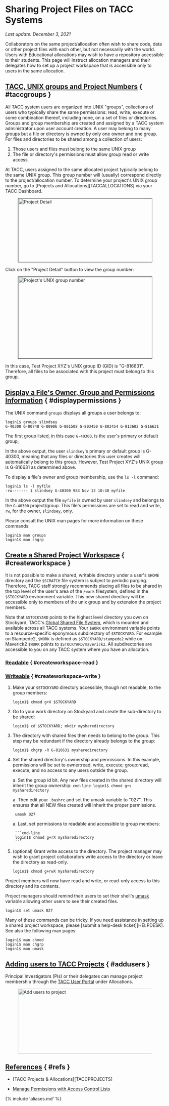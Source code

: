 # Sharing Project Files on TACC Systems
*Last update: December 3, 2021* 


Collaborators on the same project/allocation often wish to share code, data or other project files with each other, but not necessarily with the world. Users with Educational allocations may wish to have a repository accessible to their students. This page will instruct allocation managers and their delegates how to set up a project workspace that is accessible only to users in the same allocation. 

## [TACC, UNIX groups and Project Numbers](#taccgroups) { #taccgroups }

All TACC system users are organized into UNIX "groups", collections of users who typically share the same permissions: read, write, execute or some combination thereof, including none, on a set of files or directories. Groups and group membership are created and assigned by a TACC system administrator upon user account creation. A user may belong to many groups but a file or directory is owned by only one owner and one group. For files and directories to be shared among a collection of users: 

1. Those users and files must belong to the same UNIX group
2. The file or directory's permissions must allow group read or write access

At TACC, users assigned to the same allocated project typically belong to the same UNIX group. This group number will (usually) correspond directly to the project/allocation number. To determine your project's UNIX group number, go to [Projects and Allocations][TACCALLOCATIONS] via your TACC Dashboard.

<figure id="figure1">
<img alt="Project Detail" border="1" src="../../imgs/tutorials/sharingfiles-1.png" style="width: 600px; height: 201px;" />
<figcaption></figcaption></figure>

Click on the "Project Detail" button to view the group number:

<figure id="figure2">
<img alt="Project's UNIX group number" border="1" src="../../imgs/tutorials/sharingfiles-1.png" style="width: 600px; height: 258px;" />
<figcaption></figcaption></figure>

In this case, Test Project XYZ's UNIX group ID (GID) is "G-816631". Therefore, all files to be associated with this project must belong to this group.

## [Display a File's Owner, Group and Permissions Information](#displaypermissions) { #displaypermissions }

The UNIX command `groups` displays all groups a user belongs to:

```cmd-line
login1$ groups slindsey
G-40300 G-80748 G-80906 G-801508 G-803450 G-803454 G-813602 G-816631
```

The first group listed, in this case `G-40300`, is the user's primary or default group, 

In the above output, the user `slindsey`'s primary or default group is G-40300, meaning that any files or directories this user creates will automatically belong to this group. However, Test Project XYZ's UNIX group is G-816631 as determined above.  

<!-- The user must therefore switch groups from their default group, G-40300, to the project's group, G-816631, via the UNIX `newgrp` command. <pre>login1$ <b>newgrp G-816631</b>

Now all files created by this user will belong to the project's group. Note that this command does not change the group or permissions of any files that have already been created. If the user's default group matches the project's group, then this step is not necessary.-->

To display a file's owner and group membership, use the `ls -l` command:

```cmd-line
login1$ ls -l myfile
-rw------- 1 slindsey G-40300 983 Nov 13 10:40 myfile
``` 

In the above output the file `myfile` is owned by user `slindsey` and belongs to the `G-40300` project/group. This file's permissions are set to read and write, `rw`, for the owner, `slindsey`, only.

Please consult the UNIX man pages for more information on these commands:

```cmd-line
login1$ man groups
login1$ man chgrp
```

## [Create a Shared Project Workspace](#createworkspace) { #createworkspace }

It is not possible to make a shared, writable directory under a user's `$HOME` directory and the `$SCRATCH` file system is subject to periodic purging. Therefore, TACC staff strongly recommends placing all files to be shared in the top level of the user's area of the `/work` filesystem, defined in the `$STOCKYARD` environment variable. This new shared directory will be accessible only to members of the unix group and by extension the project members.

Note that `$STOCKYARD` points to the highest level directory you own on Stockyard, TACC's [Global Shared File System](https://www.tacc.utexas.edu/systems/stockyard), which is mounted and available across all TACC systems. Your `$WORK` environment variable points to a resource-specific eponymous subdirectory of `$STOCKYARD`. For example on Stampede2, `$WORK` is defined as `$STOCKYARD/stampede2` while on Maverick2 `$WORK` points to `$STOCKYARD/maverick2`. All subdirectories are accessible to you on any TACC system where you have an allocation.

### [Readable](#createworkspace-read) { #createworkspace-read }

### [Writeable](#createworkspace-write) { #createworkspace-write }


1. Make your `$STOCKYARD` directory accessible, though not readable, to the group members:  
	```cmd-line
	login1$ chmod g+X $STOCKYARD
	```

1. Go to your work directory on Stockyard and create the sub-directory to be shared:
	```cmd-line
	login1$ cd $STOCKYARD; mkdir mysharedirectory
	```

	<!-- // insert permissions and gid stuff here -->

1. The directory with shared files then needs to belong to the group. This step may be redundant if the directory already belongs to the group:
	```cmd-line
	login1$ chgrp -R G-816631 mysharedirectory
	```

1. Set the shared directory's ownership and permissions. In this example, permissions will be set to owner:read, write, execute; group:read, execute, and no access to any users outside the group.  

	a. Set the group id bit. Any new files created in the shared directory will inherit the group ownership:
		```cmd-line
		login1$ chmod g+s mysharedirectory
		```

	a. Then edit your `.bashrc` and set the umask variable to "027". This ensures that all NEW files created will inherit the proper permissions.

		umask 027
	
	a. Last, set permissions to readable and accessible to group members:

		```cmd-line
		login1$ chmod g+rX mysharedirectory
		```

1. (optional) Grant write access to the directory. The project manager may wish to grant project collaborators write access to the directory or leave the directory as read-only.
	```cmd-line
	login1$ chmod g+rwX mysharedirectory
	```

Project members will now have read and write, or read-only access to this directory and its contents. 

Project managers should remind their users to set their shell's [umask](http://en.wikipedia.org/wiki/Umask) variable allowing other users to see their created files.  

```cmd-line
login1$ set umask 027
```

Many of these commands can be tricky. If you need assistance in setting up a shared project workspace, please [submit a help-desk ticket][HELPDESK]. See also the following man pages:

```cmd-line
login1$ man chmod
login1$ man chgrp
login1$ man umask
```

## [Adding users to TACC Projects](#addusers) { #addusers }
Principal Investigators (PIs) or their delegates can manage project membership through the [TACC User Portal](http://portal.tacc.utexas.edu) under Allocations. 

<figure id="figure3">
<img alt="Add users to project" src="../../imgs/tutorials/sharingfiles-1.png" style="width: 500px; height: 205px;" />
<figcaption></figcaption></figure>

## [References](#refs) { #refs }

* [TACC Projects &amp; Allocations][TACCPROJECTS]
<!-- * [How To: Manage Your Allocation](https://portal.tacc.utexas.edu/tutorials/managing-allocations) -->
* [Manage Permissions with Access Control Lists](https://portal.tacc.utexas.edu/tutorials/acls)

{% include 'aliases.md' %}

